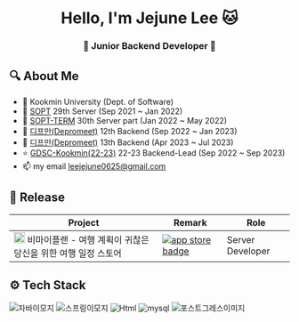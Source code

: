 <h1 align="center"> Hello, I'm Jejune Lee 🐱</h1>
<h3 align="center">🚀 Junior Backend Developer 🚀</h3>

## 🔍 About Me
- 🏫 Kookmin University (Dept. of Software)
- 👀 [SOPT](http://sopt.org/wp/) 29th Server (Sep 2021 ~ Jan 2022)
- 💾 [SOPT-TERM](http://sopt.org/wp/) 30th Server part (Jan 2022 ~ May 2022)
- 💙 [디프만(Depromeet)](https://www.depromeet.com/) 12th Backend (Sep 2022 ~ Jan 2023)
- 🤍 [디프만(Depromeet)](https://www.depromeet.com/) 13th Backend (Apr 2023 ~ Jul 2023)
- ⭐ [GDSC-Kookmin(22-23)](https://sites.google.com/view/gdeveloperskorea/gdsc) 22-23 Backend-Lead (Sep 2022 ~ Sep 2023)
- 📫 my email leejejune0625@gmail.com

## 🌟 Release
| Project | Remark | Role |
|---------|---|----|
| <img src="https://user-images.githubusercontent.com/81547780/231486274-a26347a4-1531-45b5-8696-6e997b9d48d5.png" width="20px" height="20px"/> 비마이플랜 - 여행 계획이 귀찮은 당신을 위한 여행 일정 스토어 | [![app store badge](http://img.shields.io/badge/App%20Store-0D96F6?logoColor=white&style=flat-square&logo=appstore&link=https://apps.apple.com/kr/app/%EB%B9%84%EB%A7%88%EC%9D%B4%ED%94%8C%EB%9E%9C-%EC%97%AC%ED%96%89-%EC%BD%94%EC%8A%A4-%EC%8A%A4%ED%86%A0%EC%96%B4/id1627682568)](https://apps.apple.com/kr/app/%EB%B9%84%EB%A7%88%EC%9D%B4%ED%94%8C%EB%9E%9C-%EC%97%AC%ED%96%89-%EC%BD%94%EC%8A%A4-%EC%8A%A4%ED%86%A0%EC%96%B4/id1627682568) | Server Developer |

## ⚙ Tech Stack
![자바이모지](https://user-images.githubusercontent.com/81547780/151382642-730da5c5-5f6b-42da-b900-23a85253863a.svg)
![스프링이모지](https://user-images.githubusercontent.com/81547780/151382709-a5bfb83a-c82b-429f-8d22-e6d2e57bf29c.svg)
<img alt="Html" src ="https://img.shields.io/badge/Spring Boot-6DB33F.svg?style=flat-square&logo=Spring Boot&logoColor=white"/>
![mysql](https://user-images.githubusercontent.com/81547780/151383044-94bcd7b8-3a58-42b2-b5f5-716089036769.svg)
![포스트그레스이미지](https://user-images.githubusercontent.com/81547780/151510663-2f551209-b215-4a4a-be79-a9e1ec4ce3eb.svg)
